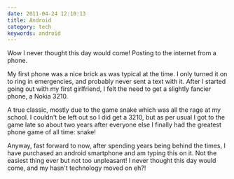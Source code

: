 ```yaml
---
date: 2011-04-24 12:10:13
title: Android
category: tech
keywords: android
---
```




Wow I never thought this day would come! Posting to the internet from a phone.

My first phone was a nice brick as was typical at the time. I only turned it on to ring in emergencies, and probably never sent a text with it. After I started going out with my first girlfriend, I felt the need to get a slightly fancier phone, a Nokia 3210.

A true classic, mostly due to the game snake which was all the rage at my school. I couldn't be left out so I did get a 3210, but as per usual I got to the game late so about two years after everyone else I finally had the greatest phone game of all time: snake!

Anyway, fast forward to now, after spending years being behind the times, I have purchased an android smartphone and am typing this on it. Not the easiest thing ever but not too unpleasant! I never thought this day would come, and my hasn't technology moved on eh?!
